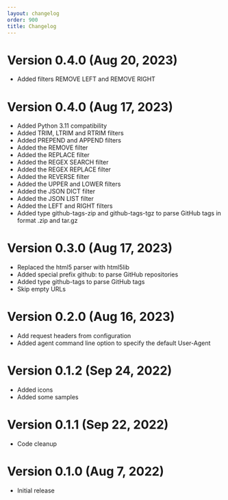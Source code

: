 ```yaml
---
layout: changelog
order: 900
title: Changelog
---
```

# Version 0.4.0 (Aug 20, 2023)

* Added filters REMOVE LEFT and REMOVE RIGHT

# Version 0.4.0 (Aug 17, 2023)

* Added Python 3.11 compatibility
* Added TRIM, LTRIM and RTRIM filters
* Added PREPEND and APPEND filters
* Added the REMOVE filter
* Added the REPLACE filter
* Added the REGEX SEARCH filter
* Added the REGEX REPLACE filter
* Added the REVERSE filter
* Added the UPPER and LOWER filters
* Added the JSON DICT filter
* Added the JSON LIST filter
* Added the LEFT and RIGHT filters
* Added type github-tags-zip and github-tags-tgz to parse GitHub tags in format .zip and tar.gz

# Version 0.3.0 (Aug 17, 2023)

* Replaced the html5 parser with html5lib
* Added special prefix github: to parse GitHub repositories
* Added type github-tags to parse GitHub tags
* Skip empty URLs

# Version 0.2.0 (Aug 16, 2023)

* Add request headers from configuration
* Added agent command line option to specify the default User-Agent

# Version 0.1.2 (Sep 24, 2022)

* Added icons
* Added some samples

# Version 0.1.1 (Sep 22, 2022)

* Code cleanup

# Version 0.1.0 (Aug 7, 2022)

* Initial release
